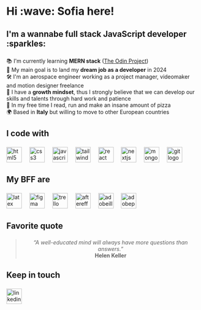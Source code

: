<h1 align="left">Hi :wave: Sofia here!</h1>

<h2 align="left">I'm a wannabe full stack JavaScript developer :sparkles:</h2>

###

📚 I'm currently learning **MERN stack** ([The Odin Project](https://www.theodinproject.com)) <br>🎯 My main goal is to land my **dream job as a developer** in 2024<br>🛠️ I'm an aerospace engineer working as a project manager, videomaker and motion designer freelance<br>🧠 I have a **growth mindset**, thus I strongly believe that we can develop our skills and talents through hard work and patience<br>🍕 In my free time I read, run and make an insane amount of pizza<br>🌍 Based in **Italy** but willing to move to other European countries

###

<h2 align="left">I code with</h2>

###

<div align="left">
  <img src="https://cdn.jsdelivr.net/gh/devicons/devicon/icons/html5/html5-original.svg" height="40" alt="html5 logo"  />
  <img width="12" />
  <img src="https://cdn.jsdelivr.net/gh/devicons/devicon/icons/css3/css3-original.svg" height="40" alt="css3 logo"  />
  <img width="12" />
  <img src="https://cdn.jsdelivr.net/gh/devicons/devicon/icons/javascript/javascript-original.svg" height="40" alt="javascript logo"  />
  <img width="12" />
  <img src="https://cdn.simpleicons.org/tailwindcss/06B6D4" height="40" alt="tailwindcss logo"  />
  <img width="12" />
  <img src="https://cdn.simpleicons.org/react/61DAFB" height="40" alt="react logo"  />
  <img width="12" />
  <img src="https://skillicons.dev/icons?i=nextjs" height="40" alt="nextjs logo"  />
  <img width="12" />
  <img src="https://cdn.simpleicons.org/mongodb/47A248" height="40" alt="mongodb logo"  />
  <img width="12" />
  <img src="https://cdn.jsdelivr.net/gh/devicons/devicon/icons/git/git-original.svg" height="40" alt="git logo"  />
</div>

###

<h2 align="left">My BFF are</h2>

###

<p align="left">
<a href="#" target="_blank" rel="noreferrer"><img src="https://cdn.simpleicons.org/latex/008080" height="40" alt="latex logo" title="LaTex"/></a>
<img width="12" />
<a href="#" target="_blank" rel="noreferrer"><img src="https://cdn.jsdelivr.net/gh/devicons/devicon/icons/figma/figma-original.svg" height="40" alt="figma logo" title="Figma"/></a>
<img width="12" />
<a href="#" target="_blank" rel="noreferrer"><img src="https://cdn.jsdelivr.net/gh/devicons/devicon/icons/trello/trello-plain.svg" height="40" alt="trello logo" title="Trello"/></a>
<img width="12" />
<a href="#" target="_blank" rel="noreferrer"><img src="https://cdn.simpleicons.org/adobeaftereffects/9999FF" height="40" alt="aftereffects logo" title="After Effects"/></a>
<img width="12" />
<a href="#" target="_blank" rel="noreferrer"><img src="https://cdn.simpleicons.org/adobeillustrator/FF9A00" height="40" alt="adobeillustrator logo" title="Illustrator"/></a>
<img width="12" />
<a href="#" target="_blank" rel="noreferrer"><img src="https://cdn.simpleicons.org/adobepremierepro/9999FF" height="40" alt="adobepremierepro logo" title="Premiere Pro" /></a>
</p>

###

<h2 align="left">Favorite quote</h2>

###

<div align="center">
  
  > _“A well-educated mind will always have more questions than answers.”_<br>**Helen Keller**
  
</div>

###

<h2 align="left">Keep in touch</h2>

###

<div align="left">
  <a href="https://www.linkedin.com/in/sofia-baezzato/" target="_blank">
    <img src="https://raw.githubusercontent.com/maurodesouza/profile-readme-generator/master/src/assets/icons/social/linkedin/default.svg" height="40" alt="linkedin logo"  />
  </a>
</div>


